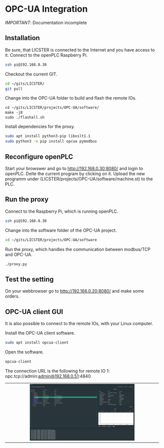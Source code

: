 # OPC-UA Integration 
*IMPORTANT*: Documentation incomplete 

## Installation

Be sure, that LICSTER is connected to the Internet and you have access to it.
Connect to the openPLC Raspberry Pi.
```sh
ssh pi@192.168.0.30
```

Checkout the current GIT.
```sh
cd ~/gits/LICSTER/
git pull
```

Change into the OPC-UA folder to build and flash the remote IOs.
```
cd ~/gits/LICSTER/projects/OPC-UA/software/
make -j8
sudo ./flashall.sh
```

Install dependencies for the proxy.
```sh
sudo apt install python3-pip libxslt1.1
sudo python3 -m pip install opcua pymodbus
```

## Reconfigure openPLC

Start your browswer and go to http://192.168.0.30:8080/ and login to openPLC.
Delte the current program by clicking on it.
Upload the new programm under (LICSTER/projects/OPC-UA/software/machine.st) to the PLC.

## Run the proxy

Connect to the Raspberry Pi, which is running openPLC.
```sh
ssh pi@192.168.0.30
```

Change into the software folder of the OPC-UA project.
```sh
cd ~/gits/LICSTER/projects/OPC-UA/software
```

Run the proxy, which handles the communication between modbus/TCP and OPC-UA.
```sh
./proxy.py
```

## Test the setting
On your webbrowser go to http://192.168.0.20:8080/ and make some orders.

## OPC-UA client GUI
It is also possible to connect to the remote IOs, with your Linux computer.

Install the OPC-UA client software.
```sh
sudo apt install opcua-client
```

Open the software.
```sh
opcua-client
```

The connection URL is the following for remote IO 1: opc.tcp://admin:admin@192.168.0.51:4840

<table align="center"><tr><td align="center" width="9999">
<img src="images/opcuaclient.png" width=70%></img>
</td></tr></table>
